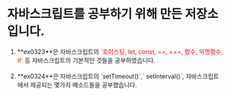 <h1> 자바스크립트를 공부하기 위해 만든 저장소입니다.</h1>

<ol>

<li>**ex0323**은 자바스크립트의 <span style=color:red>`호이스팅, let, const, ==, ===, 함수, 익명함수, if`</span> 등
자바스크립트의 기본적인 것들을 공부하였습니다.</li><br>

<li>**ex0324**은 자바스크립트의 `setTimeout()`,` setInterval()`, 자바스크립트에서 제공되는
몇가지 메소드들을 공부했습니다.</li>

</ol>